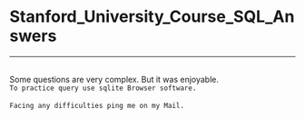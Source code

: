 # Stanford_University_Course_SQL_Answers<br>
***
<br>Some questions are very complex. But it was enjoyable.<br>
`To practice query use sqlite Browser software.`<br>
<br>`Facing any difficulties ping me on my Mail.`

